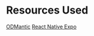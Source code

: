 # Resources Used

[ODMantic](https://art049.github.io/odmantic/)
[React Native Expo](https://docs.expo.dev/tutorial/introduction/)
